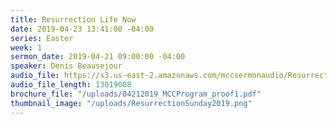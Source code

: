 ```yaml
---
title: Resurrection Life Now
date: 2019-04-23 13:41:00 -04:00
series: Easter
week: 1
sermon_date: 2019-04-21 09:00:00 -04:00
speaker: Denis Beausejour
audio_file: https://s3.us-east-2.amazonaws.com/mccsermonaudio/Resurrection+Life+Now.lite.mp3
audio_file_length: 13019008
brochure_file: "/uploads/04212019_MCCProgram_proof1.pdf"
thumbnail_image: "/uploads/ResurrectionSunday2019.png"
---
```

